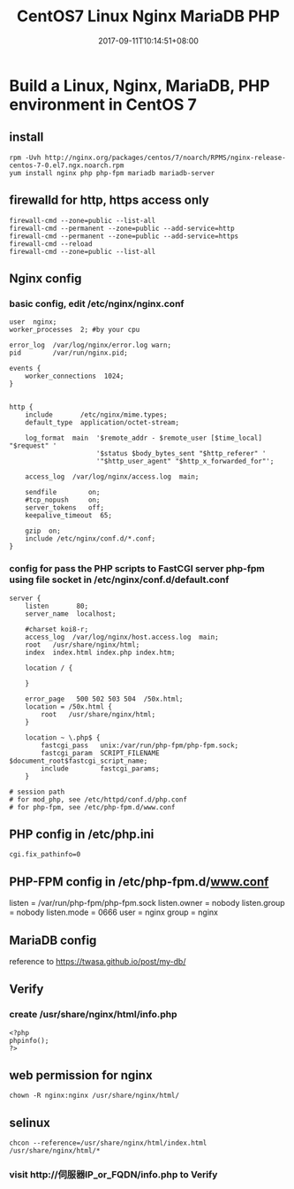 ﻿---
title: "CentOS7 Linux Nginx MariaDB PHP"
date: 2017-09-11T10:14:51+08:00
tags: [ "Linux", "Webserver" ]
draft: true
---

# Build a Linux, Nginx, MariaDB, PHP environment in CentOS 7

## install
```
rpm -Uvh http://nginx.org/packages/centos/7/noarch/RPMS/nginx-release-centos-7-0.el7.ngx.noarch.rpm
yum install nginx php php-fpm mariadb mariadb-server
```

## firewalld for http, https access only
```
firewall-cmd --zone=public --list-all
firewall-cmd --permanent --zone=public --add-service=http
firewall-cmd --permanent --zone=public --add-service=https
firewall-cmd --reload
firewall-cmd --zone=public --list-all
```

## Nginx config

### basic config, edit /etc/nginx/nginx.conf
```
user  nginx;
worker_processes  2; #by your cpu

error_log  /var/log/nginx/error.log warn;
pid        /var/run/nginx.pid;

events {
    worker_connections  1024; 
}


http {
    include       /etc/nginx/mime.types;
    default_type  application/octet-stream;

    log_format  main  '$remote_addr - $remote_user [$time_local] "$request" '
                      '$status $body_bytes_sent "$http_referer" '
                      '"$http_user_agent" "$http_x_forwarded_for"';

    access_log  /var/log/nginx/access.log  main;

    sendfile        on;
    #tcp_nopush     on;
    server_tokens   off;
    keepalive_timeout  65;

    gzip  on;
    include /etc/nginx/conf.d/*.conf;
}
```

### config for pass the PHP scripts to FastCGI server php-fpm using file socket in /etc/nginx/conf.d/default.conf
```
server {
    listen       80;
    server_name  localhost;

    #charset koi8-r;
    access_log  /var/log/nginx/host.access.log  main;
    root   /usr/share/nginx/html;
    index  index.html index.php index.htm;

    location / {

    }

    error_page   500 502 503 504  /50x.html;
    location = /50x.html {
        root   /usr/share/nginx/html;
    }

    location ~ \.php$ {
        fastcgi_pass   unix:/var/run/php-fpm/php-fpm.sock;
        fastcgi_param  SCRIPT_FILENAME  $document_root$fastcgi_script_name;
        include        fastcgi_params;
    }

# session path
# for mod_php, see /etc/httpd/conf.d/php.conf
# for php-fpm, see /etc/php-fpm.d/www.conf
```

## PHP config in /etc/php.ini
```
cgi.fix_pathinfo=0
```

## PHP-FPM config in /etc/php-fpm.d/www.conf
listen = /var/run/php-fpm/php-fpm.sock
listen.owner = nobody
listen.group = nobody
listen.mode = 0666
user = nginx
group = nginx

## MariaDB config
reference to https://twasa.github.io/post/my-db/

## Verify
### create /usr/share/nginx/html/info.php
```
<?php
phpinfo();
?>
```

## web permission for nginx
```
chown -R nginx:nginx /usr/share/nginx/html/
```

## selinux
```
chcon --reference=/usr/share/nginx/html/index.html /usr/share/nginx/html/*
```

### visit http://伺服器IP_or_FQDN/info.php to Verify